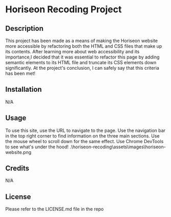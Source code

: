 # Horiseon Recoding Project

## Description
This project has been made as a means of making the Horiseon website more accessible by refactoring both the HTML and CSS files that make up its contents. After learning more about web accessibility and its importance,I decided that it was essential to refactor this page by adding semantic elements to its HTML file  and truncate its CSS elements down significantly. At the project's conclusion, I can safely say that this criteria has been met!
## Installation
N/A
## Usage
To use this site, use the URL to navigate to the page. Use the navigation bar in the top right corner to find information on the three main sections. Use the mouse wheel to scroll down for the same effect. Use Chrome DevTools to see what's under the hood!
.\horiseon-recoding\assets\images\horiseon-website.png
## Credits
N/A
## License
Please refer to the LICENSE.md file in the repo
